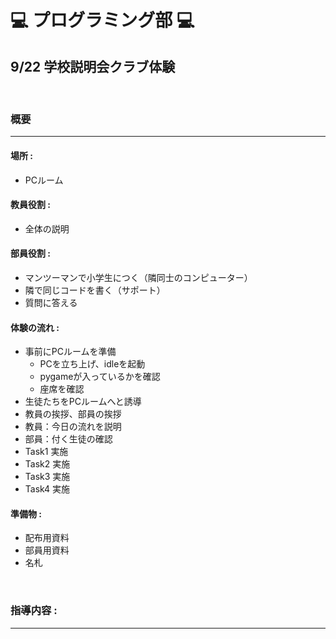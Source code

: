 # :computer: プログラミング部 :computer:
## 9/22 学校説明会クラブ体験
&nbsp;



### 概要
---

#### **場所** : 

- PCルーム


#### **教員役割** :

- 全体の説明



#### **部員役割** : 

- マンツーマンで小学生につく（隣同士のコンピューター）
- 隣で同じコードを書く（サポート）
- 質問に答える


#### **体験の流れ** :

- 事前にPCルームを準備
	- PCを立ち上げ、idleを起動
	- pygameが入っているかを確認
	- 座席を確認
- 生徒たちをPCルームへと誘導 
- 教員の挨拶、部員の挨拶
- 教員：今日の流れを説明
- 部員：付く生徒の確認
- Task1 実施
- Task2 実施
- Task3 実施
- Task4 実施


#### **準備物** :

- 配布用資料
- 部員用資料
- 名札

&nbsp;


### **指導内容** :
---





